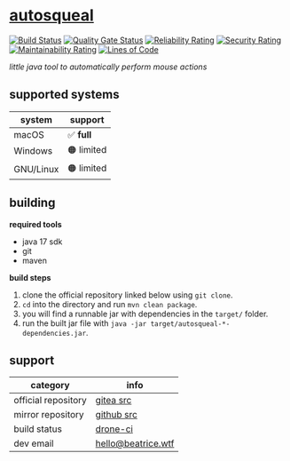 # [autosqueal](https://git.beatrice.wtf/Tools/autosqeal)
[![Build Status](https://drone.beatrice.wtf/api/badges/Tools/autosqeal/status.svg?ref=refs/heads/main)](https://drone.beatrice.wtf/Tools/autosqeal)
[![Quality Gate Status](https://sonar.beatrice.wtf/api/project_badges/measure?project=autosqueal&metric=alert_status&token=sqb_49dde556c032d0130640ea1e48875905b158d368)](https://sonar.beatrice.wtf/dashboard?id=autosqueal)
[![Reliability Rating](https://sonar.beatrice.wtf/api/project_badges/measure?project=autosqueal&metric=reliability_rating&token=sqb_49dde556c032d0130640ea1e48875905b158d368)](https://sonar.beatrice.wtf/dashboard?id=autosqueal)
[![Security Rating](https://sonar.beatrice.wtf/api/project_badges/measure?project=autosqueal&metric=security_rating&token=sqb_49dde556c032d0130640ea1e48875905b158d368)](https://sonar.beatrice.wtf/dashboard?id=autosqueal)
[![Maintainability Rating](https://sonar.beatrice.wtf/api/project_badges/measure?project=autosqueal&metric=sqale_rating&token=sqb_49dde556c032d0130640ea1e48875905b158d368)](https://sonar.beatrice.wtf/dashboard?id=autosqueal)
[![Lines of Code](https://sonar.beatrice.wtf/api/project_badges/measure?project=autosqueal&metric=ncloc&token=sqb_49dde556c032d0130640ea1e48875905b158d368)](https://sonar.beatrice.wtf/dashboard?id=autosqueal)
  
  
*little java tool to automatically perform mouse actions*  
  
## supported systems  
| system    | support    |
|-----------|------------|
| macOS     | ✅ **full** |
| Windows   | 🟠 limited |
| GNU/Linux | 🟠 limited |
  
## building  
**required tools**  
 - java 17 sdk  
 - git  
 - maven  
  
**build steps**  
 1. clone the official repository linked below using `git clone`.  
 2. `cd` into the directory and run `mvn clean package`.  
 3. you will find a runnable jar with dependencies in the `target/` folder.  
 4. run the built jar file with `java -jar target/autosqueal-*-dependencies.jar`.
  
## support  
| category            | info                                                          |
|---------------------|---------------------------------------------------------------|
| official repository | [gitea src](https://git.beatrice.wtf/Tools/autosqeal.git)     |
| mirror repository   | [github src](https://github.com/mind-overflow/autosqueal.git) |
| build status        | [drone-ci](https://drone.beatrice.wtf/Tools/autosqeal)        |
| dev email           | [hello@beatrice.wtf](mailto:hello@beatrice.wtf)               |


